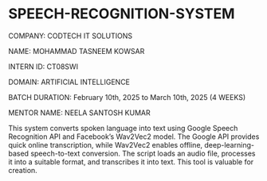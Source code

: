 # SPEECH-RECOGNITION-SYSTEM

COMPANY: CODTECH IT SOLUTIONS

NAME: MOHAMMAD TASNEEM KOWSAR

INTERN ID: CT08SWI

DOMAIN: ARTIFICIAL INTELLIGENCE

BATCH DURATION: February 10th, 2025 to March 10th, 2025 (4 WEEKS)

MENTOR NAME: NEELA SANTOSH KUMAR

This system converts spoken language into text using Google Speech Recognition API and Facebook’s Wav2Vec2 model. The Google API provides quick online transcription, while Wav2Vec2 enables offline, deep-learning-based speech-to-text conversion. The script loads an audio file, processes it into a suitable format, and transcribes it into text. This tool is valuable for creation.
